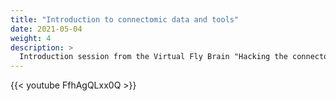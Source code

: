 ```yaml
---
title: "Introduction to connectomic data and tools"
date: 2021-05-04
weight: 4
description: >
  Introduction session from the Virtual Fly Brain "Hacking the connectome" workshop that was run in collaboration with the Drosophila Connectomics Group based at the Dept of Zoology, University of Cambridge.
---
```


{{< youtube FfhAgQLxx0Q >}}
